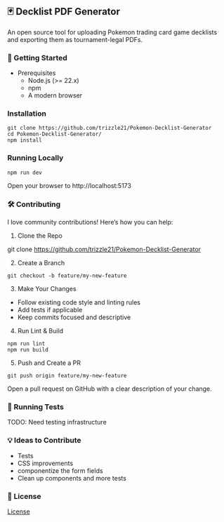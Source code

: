 ## 🃏 Decklist PDF Generator

An open source tool for uploading Pokemon trading card game decklists and exporting them as tournament-legal PDFs.

### 🚀 Getting Started

- Prerequisites
  - Node.js (>= 22.x)
  - npm
  - A modern browser

### Installation

```
git clone https://github.com/trizzle21/Pokemon-Decklist-Generator
cd Pokemon-Decklist-Generator/
npm install
```

### Running Locally

```
npm run dev
```

Open your browser to http://localhost:5173

### 🛠️ Contributing

I love community contributions! Here’s how you can help:

1. Clone the Repo

git clone https://github.com/trizzle21/Pokemon-Decklist-Generator

2. Create a Branch

```
git checkout -b feature/my-new-feature
```

3. Make Your Changes

- Follow existing code style and linting rules
- Add tests if applicable
- Keep commits focused and descriptive

4. Run Lint & Build

```
npm run lint
npm run build
```

5. Push and Create a PR

```
git push origin feature/my-new-feature
```

Open a pull request on GitHub with a clear description of your change.

### 🧪 Running Tests

TODO: Need testing infrastructure

### 💡 Ideas to Contribute

- Tests
- CSS improvements
- componentize the form fields
- Clean up components and more tests

### 📄 License

[License](./License)

